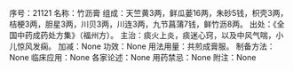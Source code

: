 序号：21121
名称：竹沥膏
组成：天竺黄3两，鲜瓜蒌16两，朱砂5钱，枳壳3两，桔梗3两，胆星3两，川贝3两，川连3两，九节菖蒲7钱，鲜竹沥8两。
出处：《全国中药成药处方集》（福州方）。
主治：痰火上炎，痰迷心窍，以及中风气喘，小儿惊风发痫。
加减：None
功效：None
用法用量：共煎成膏服。
制备方法：None
临床应用：None
各家论述：None
用药禁忌：None
附注：None
